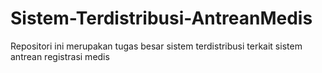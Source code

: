 # Sistem-Terdistribusi-AntreanMedis
Repositori ini merupakan tugas besar sistem terdistribusi terkait sistem antrean registrasi medis
